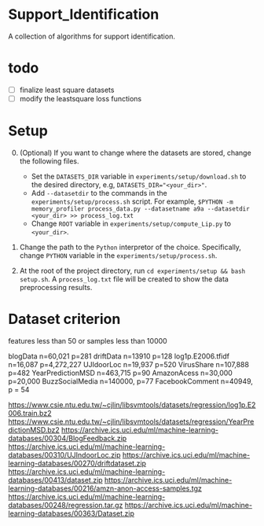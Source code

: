 # Support_Identification
A collection of algorithms for support identification.

# todo
- [ ] finalize least square datasets
- [ ] modify the leastsquare loss functions 

# Setup
0. (Optional) If you want to change where the datasets are stored, change the following files.
   * Set the `DATASETS_DIR` variable in `experiments/setup/download.sh` to the desired directory, e.g, `DATASETS_DIR="<your_dir>"`.
   * Add `--datasetdir` to the commands in the `experiments/setup/process.sh` script. For example, `$PYTHON -m memory_profiler process_data.py --datasetname a9a --datasetdir <your_dir> >> process_log.txt`
   * Change `ROOT` variable in `experiments/setup/compute_Lip.py` to `<your_dir>`.

1. Change the path to the `Python` interpretor of the choice. Specifically, change `PYTHON` variable in the `experiments/setup/process.sh`.
2. At the root of the project directory, run `cd experiments/setup && bash setup.sh`. A `process_log.txt` file will be created to show the data preprocessing results.

# Dataset criterion
features less than 50 or samples less than 10000

blogData n=60,021 p=281
driftData n=13910 p=128
log1p.E2006.tfidf n=16,087 p=4,272,227
UJIdoorLoc n=19,937 p=520
VirusShare n=107,888 p=482
YearPredictionMSD n=463,715 p=90
AmazonAcess n=30,000 p=20,000
BuzzSocialMedia n=140000, p=77
FacebookComment n=40949, p = 54

https://www.csie.ntu.edu.tw/~cjlin/libsvmtools/datasets/regression/log1p.E2006.train.bz2
https://www.csie.ntu.edu.tw/~cjlin/libsvmtools/datasets/regression/YearPredictionMSD.bz2
https://archive.ics.uci.edu/ml/machine-learning-databases/00304/BlogFeedback.zip
https://archive.ics.uci.edu/ml/machine-learning-databases/00310/UJIndoorLoc.zip
https://archive.ics.uci.edu/ml/machine-learning-databases/00270/driftdataset.zip
https://archive.ics.uci.edu/ml/machine-learning-databases/00413/dataset.zip
https://archive.ics.uci.edu/ml/machine-learning-databases/00216/amzn-anon-access-samples.tgz
https://archive.ics.uci.edu/ml/machine-learning-databases/00248/regression.tar.gz
https://archive.ics.uci.edu/ml/machine-learning-databases/00363/Dataset.zip